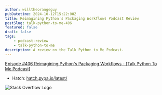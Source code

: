 ```yaml
---
author: willtheorangeguy
pubDatetime: 2024-10-12T15:22:00Z
title: Reimagining Python's Packaging Workflows Podcast Review
postSlug: talk-python-to-me-406
featured: false
draft: false
tags:
    - podcast-review
    - talk-python-to-me
description: A review on the Talk Python to Me Podcast.
---
```


[Episode #406 Reimagining Python's Packaging Workflows - [Talk Python To Me Podcast]](https://talkpython.fm/episodes/show/406/reimagining-pythons-packaging-workflows)

- Hatch: [hatch.pypa.io/latest/](https://hatch.pypa.io/latest/)

![Stack Overflow Logo](https://is1-ssl.mzstatic.com/image/thumb/Podcasts116/v4/6d/32/15/6d32155b-12ec-8d15-2f76-256e8e7f8dcf/mza_16949506039235574720.jpg/270x270bb.webp)

